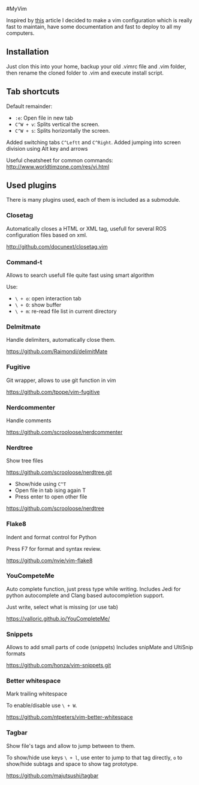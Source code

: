 #MyVim

Inspired by [this](http://mirnazim.org/writings/vim-plugins-i-use/) article I decided to make a vim configuration which is really fast to maintain, have some documentation and fast to deploy to all my computers. 

## Installation

Just clon this into your home, backup your old .vimrc file and .vim folder, then rename the cloned folder to .vim and execute install script.

## Tab shortcuts

Default remainder:
- `:e`: Open file in new tab
- `C^W + v`: Splits vertical the screen.
- `C^W + s`: Splits horizontally the screen.

Added switching tabs `C^Leftt` and `C^Right`.
Added jumping into screen division using Alt key and arrows

Useful cheatsheet for common commands:
http://www.worldtimzone.com/res/vi.html

## Used plugins

There is many plugins used, each of them is included as a submodule.

### Closetag
Automatically closes a HTML or XML tag, usefull for several ROS configuration files based on xml.

http://github.com/docunext/closetag.vim

### Command-t
Allows to search usefull file quite fast using smart algorithm

Use:
- `\ + o`: open interaction tab
- `\ + O`: show buffer
- `\ + m`: re-read file list in current directory

### Delmitmate
Handle delimiters, automatically close them.

https://github.com/Raimondi/delimitMate

### Fugitive
Git wrapper, allows to use git function in vim

https://github.com/tpope/vim-fugitive

### Nerdcommenter
Handle comments

https://github.com/scrooloose/nerdcommenter

### Nerdtree
Show tree files

https://github.com/scrooloose/nerdtree.git

- Show/hide using `C^T`
- Open file in tab ising again T
- Press enter to open other file

https://github.com/scrooloose/nerdtree

### Flake8
Indent and format control for Python

Press F7 for format and syntax review.

https://github.com/nvie/vim-flake8

### YouCompeteMe
Auto complete function, just press type while writing. Includes Jedi for python autocomplete and Clang based autocompletion support.

Just write, select what is missing (or use tab)

https://valloric.github.io/YouCompleteMe/

### Snippets
Allows to add small parts of code (snippets)
Includes snipMate and UltiSnip formats

https://github.com/honza/vim-snippets.git

### Better whitespace
Mark trailing whitespace

To enable/disable use `\ + W`.

https://github.com/ntpeters/vim-better-whitespace

### Tagbar
Show file's tags and allow to jump between to them.

To show/hide use keys `\ + l`, use enter to jump to that tag directly, `o` to show/hide subtags and space to show tag prototype.

https://github.com/majutsushi/tagbar
